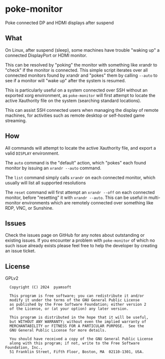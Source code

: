 # poke-monitor

Poke connected DP and HDMI displays after suspend

## What

On Linux, after suspend (sleep), some machines have trouble "waking up" a
connected DisplayPort or HDMI monitor.

This can be resolved by "poking" the monitor with something like xrandr to
"check" if the monitor is connected. This simple script iterates over all
connected monitors found by xrandr and "pokes" them by calling `--auto`
to see if a monitor will "wake up" after the system is resumed.

This is particularly useful on a system connected over SSH without an exported
xorg environment, as `poke-monitor` will first attempt to locate the active
Xauthority file on the system (searching standard locations).

This can assist SSH connected users when managing the display of remote
machines, for activities such as remote desktop or self-hosted
game streaming.

## How

All commands will attempt to locate the active Xauthority file,
and export a valid `DISPLAY` environment.

The `auto` command is the "default" action, which "pokes"
each found monitor by issuing an `xrandr --auto` command.

The `list` command simply calls `xrandr` on each connected monitor,
which usually will list all supported resolutions

The `reset` command will first attempt an `xrandr --off` on
each connected monitor, before "resetting" it with `xrandr --auto`.
This can be useful in multi-monitor environments which are
remotely connected over something like RDP, VNC, or Sunshine.


## Issues

Check the issues page on GitHub for any notes about outstanding or existing
issues. If you encounter a problem with `poke-monitor` of which no such
issue already exists please feel free to help the developer by creating an
issue ticket.

## License

GPLv2

```
  Copyright (C) 2024  pyamsoft

  This program is free software; you can redistribute it and/or
  modify it under the terms of the GNU General Public License
  as published by the Free Software Foundation; either version 2
  of the License, or (at your option) any later version.

  This program is distributed in the hope that it will be useful,
  but WITHOUT ANY WARRANTY; without even the implied warranty of
  MERCHANTABILITY or FITNESS FOR A PARTICULAR PURPOSE.  See the
  GNU General Public License for more details.

  You should have received a copy of the GNU General Public License
  along with this program; if not, write to the Free Software Foundation, Inc.,
  51 Franklin Street, Fifth Floor, Boston, MA  02110-1301, USA.

```
